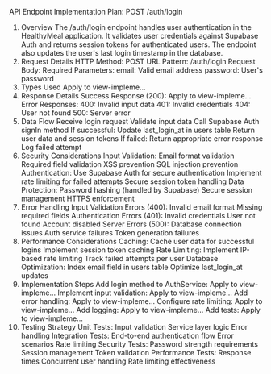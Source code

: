 API Endpoint Implementation Plan: POST /auth/login
1. Overview
The /auth/login endpoint handles user authentication in the HealthyMeal application. It validates user credentials against Supabase Auth and returns session tokens for authenticated users. The endpoint also updates the user's last login timestamp in the database.
2. Request Details
HTTP Method: POST
URL Pattern: /auth/login
Request Body:
Required Parameters:
email: Valid email address
password: User's password
3. Types Used
Apply to view-impleme...
4. Response Details
Success Response (200):
Apply to view-impleme...
Error Responses:
400: Invalid input data
401: Invalid credentials
404: User not found
500: Server error
5. Data Flow
Receive login request
Validate input data
Call Supabase Auth signIn method
If successful:
Update last_login_at in users table
Return user data and session tokens
If failed:
Return appropriate error response
Log failed attempt
6. Security Considerations
Input Validation:
Email format validation
Required field validation
XSS prevention
SQL injection prevention
Authentication:
Use Supabase Auth for secure authentication
Implement rate limiting for failed attempts
Secure session token handling
Data Protection:
Password hashing (handled by Supabase)
Secure session management
HTTPS enforcement
7. Error Handling
Input Validation Errors (400):
Invalid email format
Missing required fields
Authentication Errors (401):
Invalid credentials
User not found
Account disabled
Server Errors (500):
Database connection issues
Auth service failures
Token generation failures
8. Performance Considerations
Caching:
Cache user data for successful logins
Implement session token caching
Rate Limiting:
Implement IP-based rate limiting
Track failed attempts per user
Database Optimization:
Index email field in users table
Optimize last_login_at updates
9. Implementation Steps
Add login method to AuthService:
Apply to view-impleme...
Implement input validation:
Apply to view-impleme...
Add error handling:
Apply to view-impleme...
Configure rate limiting:
Apply to view-impleme...
Add logging:
Apply to view-impleme...
Add tests:
Apply to view-impleme...
10. Testing Strategy
Unit Tests:
Input validation
Service layer logic
Error handling
Integration Tests:
End-to-end authentication flow
Error scenarios
Rate limiting
Security Tests:
Password strength requirements
Session management
Token validation
Performance Tests:
Response times
Concurrent user handling
Rate limiting effectiveness